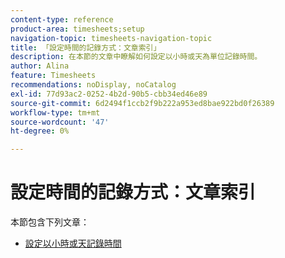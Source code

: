 ```yaml
---
content-type: reference
product-area: timesheets;setup
navigation-topic: timesheets-navigation-topic
title: 「設定時間的記錄方式：文章索引」
description: 在本節的文章中瞭解如何設定以小時或天為單位記錄時間。
author: Alina
feature: Timesheets
recommendations: noDisplay, noCatalog
exl-id: 77d93ac2-0252-4b2d-90b5-cbb34ed46e89
source-git-commit: 6d2494f1ccb2f9b222a953ed8bae922bd0f26389
workflow-type: tm+mt
source-wordcount: '47'
ht-degree: 0%

---
```


# 設定時間的記錄方式：文章索引

本節包含下列文章：

* [設定以小時或天記錄時間](../../timesheets/config-timesheet-prefs/config-time-logged-hrs-days.md)
